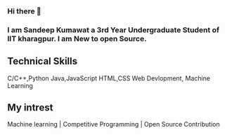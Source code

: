 ### Hi there 👋

### I am Sandeep Kumawat a 3rd Year Undergraduate Student of IIT kharagpur. I am New to open Source.

## Technical Skills
C/C++,Python
Java,JavaScript
HTML,CSS
Web Devlopment, Machine Learning


## My intrest 

Machine learning | Competitive Programming | Open Source Contribution

